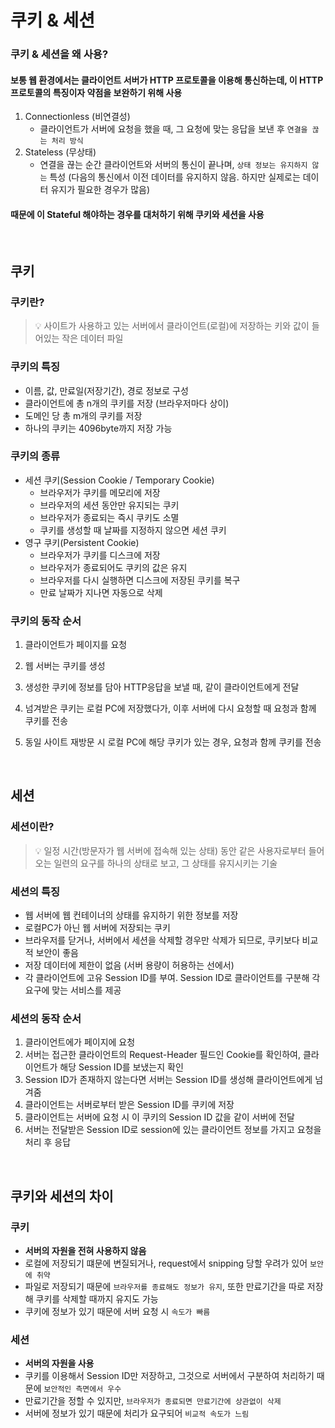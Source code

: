 # 쿠키 & 세션

### 쿠키 & 세션을 왜 사용?

#### 보통 웹 환경에서는 클라이언트 서버가 HTTP 프로토콜을 이용해 통신하는데, 이 HTTP 프로토콜의 특징이자 약점을 보완하기 위해 사용

1. Connectionless (비연결성)
   - 클라이언트가 서버에 요청을 했을 때, 그 요청에 맞는 응답을 보낸 후 `연결을 끊는 처리 방식`
2. Stateless (무상태)
   - 연결을 끊는 순간 클라이언트와 서버의 통신이 끝나며, `상태 정보는 유지하지 않는` 특성 (다음의 통신에서 이전 데이터를 유지하지 않음. 하지만 실제로는 데이터 유지가 필요한 경우가 많음)

#### 때문에 이 Stateful 해야하는 경우를 대처하기 위해 쿠키와 세션을 사용

<br>

## 쿠키

### 쿠키란?

> 💡 사이트가 사용하고 있는 서버에서 클라이언트(로컬)에 저장하는 키와 값이 들어있는 작은 데이터 파일

### 쿠키의 특징

- 이름, 값, 만료일(저장기간), 경로 정보로 구성
- 클라이언트에 총 n개의 쿠키를 저장 (브라우저마다 상이)
- 도메인 당 총 m개의 쿠키를 저장
- 하나의 쿠키는 4096byte까지 저장 가능

### 쿠키의 종류

- 세션 쿠키(Session Cookie / Temporary Cookie)
  - 브라우저가 쿠키를 메모리에 저장
  - 브라우저의 세션 동안만 유지되는 쿠키
  - 브라우저가 종료되는 즉시 쿠키도 소멸
  - 쿠키를 생성할 때 날짜를 지정하지 않으면 세션 쿠키
- 영구 쿠키(Persistent Cookie)
  - 브라우저가 쿠키를 디스크에 저장
  - 브라우저가 종료되어도 쿠키의 값은 유지
  - 브라우저를 다시 실행하면 디스크에 저장된 쿠키를 복구
  - 만료 날짜가 지나면 자동으로 삭제

### 쿠키의 동작 순서

1. 클라이언트가 페이지를 요청

2. 웹 서버는 쿠키를 생성
3. 생성한 쿠키에 정보를 담아 HTTP응답을 보낼 때, 같이 클라이언트에게 전달
4. 넘겨받은 쿠키는 로컬 PC에 저장했다가, 이후 서버에 다시 요청할 때 요청과 함께 쿠키를 전송
5. 동일 사이트 재방문 시 로컬 PC에 해당 쿠키가 있는 경우, 요청과 함께 쿠키를 전송

<br>

## 세션

### 세션이란?

> 💡 일정 시간(방문자가 웹 서버에 접속해 있는 상태) 동안 같은 사용자로부터 들어오는 일련의 요구를 하나의 상태로 보고, 그 상태를 유지시키는 기술

### 세션의 특징

- 웹 서버에 웹 컨테이너의 상태를 유지하기 위한 정보를 저장
- 로컬PC가 아닌 웹 서버에 저장되는 쿠키
- 브라우저를 닫거나, 서버에서 세션을 삭제할 경우만 삭제가 되므로, 쿠키보다 비교적 보안이 좋음
- 저장 데이터에 제한이 없음 (서버 용량이 허용하는 선에서)
- 각 클라이언트에 고유 Session ID를 부여. Session ID로 클라이언트를 구분해 각 요구에 맞는 서비스를 제공

### 세션의 동작 순서

1. 클라이언트에가 페이지에 요청
2. 서버는 접근한 클라이언트의 Request-Header 필드인 Cookie를 확인하여, 클라이언트가 해당 Session ID를 보냈는지 확인
3. Session ID가 존재하지 않는다면 서버는 Session ID를 생성해 클라이언트에게 넘겨줌
4. 클라이언트는 서버로부터 받은 Session ID를 쿠키에 저장
5. 클라이언트는 서버에 요청 시 이 쿠키의 Session ID 값을 같이 서버에 전달
6. 서버는 전달받은 Session ID로 session에 있는 클라이언트 정보를 가지고 요청을 처리 후 응답

<br>

## 쿠키와 세션의 차이

### 쿠키

- **서버의 자원을 전혀 사용하지 않음**
- 로컬에 저장되기 떄문에 변질되거나, request에서 snipping 당할 우려가 있어 `보안에 취약`
- 파일로 저장되기 때문에 `브라우저를 종료해도 정보가 유지`, 또한 만료기간을 따로 저장해 쿠키를 삭제할 때까지 유지도 가능
- 쿠키에 정보가 있기 때문에 서버 요청 시 `속도가 빠름`

### 세션

- **서버의 자원을 사용**
- 쿠키를 이용해서 Session ID만 저장하고, 그것으로 서버에서 구분하여 처리하기 때문에 `보안적인 측면에서 우수`
- 만료기간을 정할 수 있지만, `브라우저가 종료되면 만료기간에 상관없이 삭제`
- 서버에 정보가 있기 때문에 처리가 요구되어 `비교적 속도가 느림`
